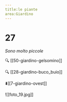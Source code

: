 ```yaml
---
title:le piante
area:Giardino
---
```

# 27
_Sono molto piccole_

🔍 [[50-giardino-gelsomino]]

🔍 [[28-giardino-buco_buio]]

⬇️[[7-giardino-ovest]] 

![[foto_19.jpg]]

